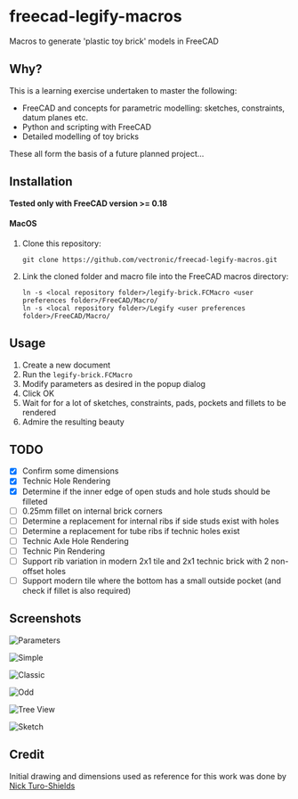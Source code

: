 # freecad-legify-macros

Macros to generate 'plastic toy brick' models in FreeCAD

## Why?

This is a learning exercise undertaken to master the following:

* FreeCAD and concepts for parametric modelling: sketches, constraints, datum planes etc.
* Python and scripting with FreeCAD
* Detailed modelling of toy bricks
 
These all form the basis of a future planned project...
 
## Installation

**Tested only with FreeCAD version >= 0.18**

#### MacOS

1. Clone this repository: 

    `git clone https://github.com/vectronic/freecad-legify-macros.git`
    
1. Link the cloned folder and macro file into the FreeCAD macros directory:

    ```
    ln -s <local repository folder>/legify-brick.FCMacro <user preferences folder>/FreeCAD/Macro/
    ln -s <local repository folder>/Legify <user preferences folder>/FreeCAD/Macro/
    ```

## Usage

1. Create a new document
1. Run the `legify-brick.FCMacro`
1. Modify parameters as desired in the popup dialog 
1. Click OK
1. Wait for for a lot of sketches, constraints, pads, pockets and fillets to be rendered
1. Admire the resulting beauty 

## TODO

- [x] Confirm some dimensions
- [x] Technic Hole Rendering
- [x] Determine if the inner edge of open studs and hole studs should be filleted
- [ ] 0.25mm fillet on internal brick corners
- [ ] Determine a replacement for internal ribs if side studs exist with holes
- [ ] Determine a replacement for tube ribs if technic holes exist
- [ ] Technic Axle Hole Rendering
- [ ] Technic Pin Rendering
- [ ] Support rib variation in modern 2x1 tile and 2x1 technic brick with 2 non-offset holes
- [ ] Support modern tile where the bottom has a small outside pocket (and check if fillet is also required)

## Screenshots
![Parameters](images/parameters.png "Parameters")

![Simple](images/simple.png "Simple")

![Classic](images/classic.png "Classic")

![Odd](images/odd.png "Odd")

![Tree View](images/tree_view.png "Tree View")

![Sketch](images/sketch.png "Sketch")

## Credit

Initial drawing and dimensions used as reference for this work was done by [Nick Turo-Shields](https://grabcad.com/library/2x4-lego-brick-1)

